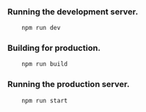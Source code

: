 ### Running the development server.

```bash
    npm run dev
```

### Building for production.

```bash
    npm run build
```

### Running the production server.

```bash
    npm run start
```